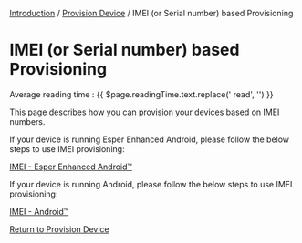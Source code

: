 [Introduction](../../index.md) / [Provision Device](../index.md) / IMEI (or Serial number) based Provisioning

# IMEI (or Serial number) based Provisioning
<div class="avg-reading-time" style="margin-top: 0rem;">Average reading time : {{ $page.readingTime.text.replace(' read', '') }}</div>

This page describes how you can provision your devices based on IMEI numbers.

If your device is running Esper Enhanced Android, please follow the below steps to use IMEI provisioning:

[IMEI - Esper Enhanced Android™](esper-enhanced-android-os/index.md)

If your device is running Android, please follow the below steps to use IMEI provisioning:

[IMEI - Android™](general-android-users/index.md)

[Return to Provision Device](../index.md)
